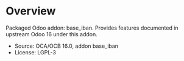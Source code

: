 # Overview

Packaged Odoo addon: base_iban. Provides features documented in upstream Odoo 16 under this addon.

- Source: OCA/OCB 16.0, addon base_iban
- License: LGPL-3
